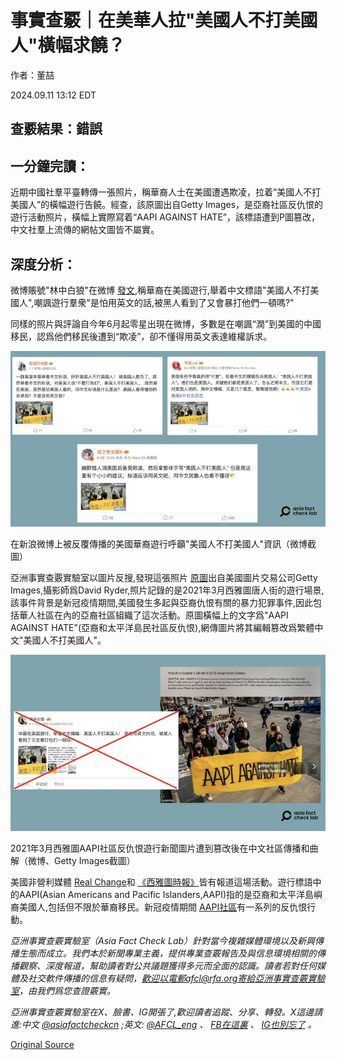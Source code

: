 # 事實查覈｜在美華人拉"美國人不打美國人"橫幅求饒？

作者：董喆

2024.09.11 13:12 EDT

## 查覈結果：錯誤

## 一分鐘完讀：

近期中國社羣平臺轉傳一張照片，稱華裔人士在美國遭遇欺凌，拉着“美國人不打美國人”的橫幅遊行告饒。經查，該原圖出自Getty Images，是亞裔社區反仇恨的遊行活動照片，橫幅上實際寫着“AAPI AGAINST HATE”，該標語遭到P圖篡改，中文社羣上流傳的網帖文圖皆不屬實。

## 深度分析：

微博賬號"林中白狼"在微博 [發文](https://archive.ph/ihnsx),稱華裔在美國遊行,舉着中文標語"美國人不打美國人",嘲諷遊行羣衆"是怕用英文的話,被黑人看到了又會暴打他們一頓嗎? ​​​"

同樣的照片與評論自今年6月起零星出現在微博，多數是在嘲諷“潤”到美國的中國移民，認爲他們移民後遭到“欺凌”，卻不懂得用英文表達維權訴求。

![在新浪微博上被反覆傳播的美國華裔遊行呼籲"美國人不打美國人"資訊（微博截圖）](images/TQ6OM7P6FBBCOXGZV2CATGAYMA.png)

在新浪微博上被反覆傳播的美國華裔遊行呼籲"美國人不打美國人"資訊（微博截圖）

亞洲事實查覈實驗室以圖片反搜,發現這張照片 [原圖](https://www.gettyimages.hk/detail/%E6%96%B0%E8%81%9E%E7%85%A7%E7%89%87/demonstrators-march-through-the-chinatown-international-district-%E6%96%B0%E8%81%9E%E7%85%A7%E7%89%87/1231697933?adppopup=true)出自美國圖片交易公司Getty Images,攝影師爲David Ryder,照片記錄的是2021年3月西雅圖唐人街的遊行場景,該事件背景是新冠疫情期間,美國發生多起與亞裔仇恨有關的暴力犯罪事件,因此包括華人社區在內的亞裔社區組織了這次活動。原圖橫幅上的文字爲"AAPI AGAINST HATE"(亞裔和太平洋島民社區反仇恨),網傳圖片將其編輯篡改爲繁體中文"美國人不打美國人"。

![2021年3月西雅圖AAPI社區反仇恨遊行新聞圖片遭到篡改後在中文社區傳播和曲解（微博、Getty Images截圖）](images/LZUXM6JLSWRRYTNNV6CFBBUHHU.png)

2021年3月西雅圖AAPI社區反仇恨遊行新聞圖片遭到篡改後在中文社區傳播和曲解（微博、Getty Images截圖）

美國非營利媒體 [Real Change](https://www.realchangenews.org/news/2021/03/17/seattle-s-aapi-community-was-far-silent-against-hate-protest-hing-hay-park)和 [《西雅圖時報》](https://www.seattletimes.com/seattle-news/seattle-demonstration-decries-cowardly-violence-against-asian-americans-elders/)皆有報道這場活動。遊行標語中的AAPI(Asian Americans and Pacific Islanders,AAPI)指的是亞裔和太平洋島嶼裔美國人,包括但不限於華裔移民。新冠疫情期間 [AAPI社區](https://stopaapihate.org/)有一系列的反仇恨行動。

*亞洲事實查覈實驗室（Asia Fact Check Lab）針對當今複雜媒體環境以及新興傳播生態而成立。我們本於新聞專業主義，提供專業查覈報告及與信息環境相關的傳播觀察、深度報道，幫助讀者對公共議題獲得多元而全面的認識。讀者若對任何媒體及社交軟件傳播的信息有疑問，歡迎以電郵afcl@rfa.org寄給亞洲事實查覈實驗室，由我們爲您查證覈實。*

*亞洲事實查覈實驗室在X、臉書、IG開張了,歡迎讀者追蹤、分享、轉發。X這邊請進:中文*  [*@asiafactcheckcn*](https://twitter.com/asiafactcheckcn)  *;英文:*  [*@AFCL\_eng*](https://twitter.com/AFCL_eng)  *、*  [*FB在這裏*](https://www.facebook.com/asiafactchecklabcn)  *、*  [*IG也別忘了*](https://www.instagram.com/asiafactchecklab/)  *。*



[Original Source](https://www.rfa.org/mandarin/shishi-hecha/hc-banner-americans-do-not-beat-americans-fact-check-09112024130615.html)